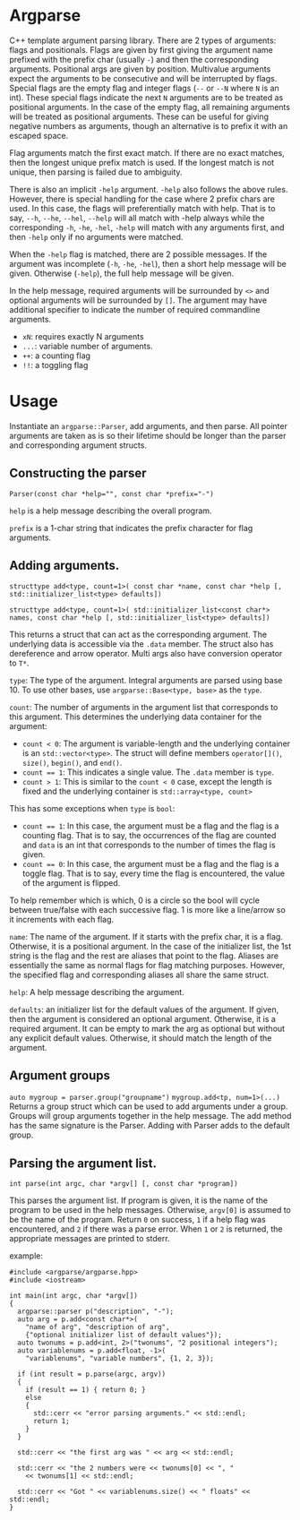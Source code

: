 # Argparse
C++ template argument parsing library.
There are 2 types of arguments: flags and positionals.  Flags are
given by first giving the argument name prefixed with the prefix char
(usually `-`) and then the corresponding arguments.  Positional args
are given by position.  Multivalue arguments expect the arguments to
be consecutive and will be interrupted by flags.  Special flags are
the empty flag and integer flags (`--` or `--N` where `N` is an int).
These special flags indicate the next `N` arguments are to be treated
as positional arguments.  In the case of the empty flag, all remaining
arguments will be treated as positional arguments.  These can be useful
for giving negative numbers as arguments, though an alternative is to
prefix it with an escaped space.

Flag arguments match the first exact match.  If there are no exact
matches, then the longest unique prefix match is used.  If the longest
match is not unique, then parsing is failed due to ambiguity.

There is also an implicit `-help` argument.  `-help` also follows
the above rules.  However, there is special handling for the case
where 2 prefix chars are used.  In this case, the flags will
preferentially match with help.  That is to say, `--h`, `--he`,
`--hel`, `--help` will all match with -help always while the
corresponding `-h`, `-he`, `-hel`, `-help` will match with any
arguments first, and then `-help` only if no arguments were matched.

When the `-help` flag is matched,  there are 2 possible messages.
If the argument was incomplete (`-h`, `-he`, `-hel`), then a short
help message will be given.  Otherwise (`-help`), the full help message
will be given.

In the help message, required arguments will be surrounded by `<>`
and optional arguments will be surrounded by `[]`.  The argument
may have additional specifier to indicate the number of required
commandline arguments.
* `xN`: requires exactly N arguments
* `...`: variable number of arguments.
* `++`: a counting flag
* `!!`: a toggling flag

# Usage
Instantiate an `argparse::Parser`, add arguments, and then parse.
All pointer arguments are taken as is so their lifetime should be longer
than the parser and corresponding argument structs.

## Constructing the parser
`Parser(const char *help="", const char *prefix="-")`

`help` is a help message describing the overall program.

`prefix` is a 1-char string that indicates the prefix character for
flag arguments.

## Adding arguments.
`structtype add<type, count=1>(
  const char *name, const char *help [, std::initializer_list<type> defaults])`

`structtype add<type, count=1>(
  std::initializer_list<const char*> names, const char *help
  [, std::initializer_list<type> defaults])`

This returns a struct that can act as the corresponding argument.  The
underlying data is accessible via the `.data` member.  The struct also
has dereference and arrow operator.  Multi args also have conversion
operator to `T*`.

`type`: The type of the argument.  Integral arguments are parsed using
base 10.  To use other bases, use `argparse::Base<type, base>` as the
`type`.

`count`: The number of arguments in the argument list that corresponds
to this argument.  This determines the underlying data container for the
argument:
* `count < 0`: The argument is variable-length and the underlying
  container is an `std::vector<type>`.  The struct will define members
  `operator[]()`, `size()`, `begin()`, and `end()`.
* `count == 1`: This indicates a single value.  The `.data` member is
  `type`.
* `count > 1`: This is similar to the `count < 0` case, except the
  length is fixed and the underlying container is
  `std::array<type, count>`

This has some exceptions when `type` is `bool`:
* `count == 1`: In this case, the argument must be a flag and the flag
  is a counting flag.  That is to say, the occurrences of the flag
  are counted and `data` is an int that corresponds to the number of
  times the flag is given.
* `count == 0`: In this case, the argument must be a flag and the flag
  is a toggle flag.  That is to say, every time the flag is encountered,
  the value of the argument is flipped.

To help remember which is which, 0 is a circle so the bool will cycle
between true/false with each successive flag.  1 is more like a
line/arrow so it increments with each flag.

`name`: The name of the argument.  If it starts with the prefix char,
it is a flag.  Otherwise, it is a positional argument.  In the case of
the initializer list, the 1st string is the flag and the rest are
aliases that point to the flag.  Aliases are essentially the same as
normal flags for flag matching purposes.  However, the specified flag
and corresponding aliases all share the same struct.

`help`: A help message describing the argument.

`defaults`: an initializer list for the default values of the argument.
If given, then the argument is considered an optional argument.
Otherwise, it is a required argument.  It can be empty to mark the arg
as optional but without any explicit default values.  Otherwise, it
should match the length of the argument.

## Argument groups
`auto mygroup = parser.group("groupname")`
`mygroup.add<tp, num=1>(...)`
Returns a group struct which can be used to add arguments under a group.
Groups will group arguments together in the help message. The add method
has the same signature is the Parser.  Adding with Parser adds to the
default group.

## Parsing the argument list.
`int parse(int argc, char *argv[] [, const char *program])`

This parses the argument list.  If program is given, it is the name
of the program to be used in the help messages.  Otherwise, `argv[0]`
is assumed to be the name of the program.  Return `0` on success, `1` if
a help flag was encountered, and `2` if there was a parse error.  When
`1` or `2` is returned, the appropriate messages are printed to stderr.

example:

```
#include <argparse/argparse.hpp>
#include <iostream>

int main(int argc, char *argv[])
{
  argparse::parser p("description", "-");
  auto arg = p.add<const char*>(
    "name of arg", "description of arg",
    {"optional initializer list of default values"});
  auto twonums = p.add<int, 2>("twonums", "2 positional integers");
  auto variablenums = p.add<float, -1>(
    "variablenums", "variable numbers", {1, 2, 3});

  if (int result = p.parse(argc, argv))
  {
    if (result == 1) { return 0; }
    else
    {
      std::cerr << "error parsing arguments." << std::endl;
      return 1;
    }
  }

  std::cerr << "the first arg was " << arg << std::endl;

  std::cerr << "the 2 numbers were << twonums[0] << ", "
    << twonums[1] << std::endl;

  std::cerr << "Got " << variablenums.size() << " floats" << std::endl;
}
```


